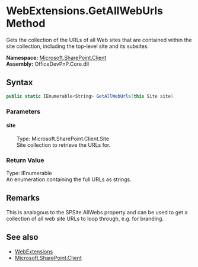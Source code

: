 # WebExtensions.GetAllWebUrls Method  
 Gets the collection of the URLs of all Web sites that are contained within the site collection, including the top-level site and its subsites.   

**Namespace:** [Microsoft.SharePoint.Client](Microsoft.SharePoint.Client.md)  
**Assembly:** OfficeDevPnP.Core.dll  
## Syntax
```C#
public static IEnumerable<String> GetAllWebUrls(this Site site)
```
### Parameters
#### site  
&emsp;&emsp;Type: Microsoft.SharePoint.Client.Site  
&emsp;&emsp;Site collection to retrieve the URLs for.  

  

### Return Value
Type: IEnumerable<String>  
An enumeration containing the full URLs as strings.  


## Remarks
 This is analagous to the SPSite.AllWebs property and can be used to get a collection of all web site URLs to loop through, e.g. for branding. 
  
## See also
- [WebExtensions](Microsoft.SharePoint.Client.WebExtensions.md) 
- [Microsoft.SharePoint.Client](Microsoft.SharePoint.Client.md) 
